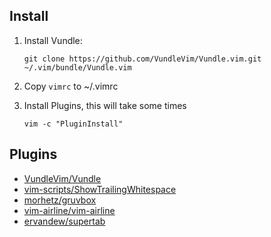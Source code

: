 ## Install

1. Install Vundle:

   `git clone https://github.com/VundleVim/Vundle.vim.git ~/.vim/bundle/Vundle.vim`

2. Copy `vimrc` to ~/.vimrc

3. Install Plugins, this will take some times

   `vim -c "PluginInstall"`

## Plugins

* [VundleVim/Vundle](https://github.com/VundleVim/Vundle.vim)
* [vim-scripts/ShowTrailingWhitespace](https://github.com/vim-scripts/ShowTrailingWhitespace)
* [morhetz/gruvbox](https://github.com/morhetz/gruvbox)
* [vim-airline/vim-airline](https://github.com/vim-airline/vim-airline)
* [ervandew/supertab](https://github.com/ervandew/supertab)

